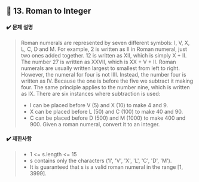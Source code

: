 ## :blue_book: 13. Roman to Integer

#### :heavy_check_mark: 문제 설명 
> Roman numerals are represented by seven different symbols: I, V, X, L, C, D and M.
> For example, 2 is written as II in Roman numeral, just two ones added together. 12 is written as XII, which is simply X + II. The number 27 is written as XXVII, which is XX + V + II.
> Roman numerals are usually written largest to smallest from left to right. However, the numeral for four is not IIII. Instead, the number four is written as IV. Because the one is before the five we subtract it making four. The same principle applies to the number nine, which is written as IX. There are six instances where subtraction is used:
> * I can be placed before V (5) and X (10) to make 4 and 9. 
> * X can be placed before L (50) and C (100) to make 40 and 90. 
> * C can be placed before D (500) and M (1000) to make 400 and 900.
> Given a roman numeral, convert it to an integer.

#### :heavy_check_mark: 제한사항
> * 1 <= s.length <= 15
> * s contains only the characters ('I', 'V', 'X', 'L', 'C', 'D', 'M').
> * It is guaranteed that s is a valid roman numeral in the range [1, 3999].
